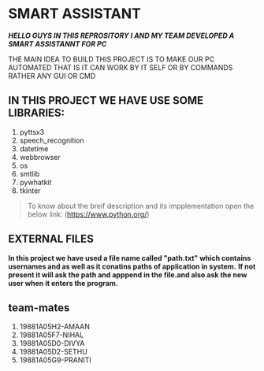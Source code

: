 # SMART ASSISTANT

***HELLO GUYS IN THIS REPROSITORY I AND MY TEAM DEVELOPED A SMART ASSISTANNT FOR PC***

THE MAIN IDEA TO BUILD THIS PROJECT IS TO MAKE OUR PC AUTOMATED THAT IS IT CAN WORK BY IT SELF OR BY COMMANDS RATHER ANY GUI OR CMD

## IN THIS PROJECT WE HAVE USE SOME LIBRARIES:
 1. pyttsx3
 2. speech_recognition
 3. datetime
 4. webbrowser
 5. os
 6. smtlib
 7. pywhatkit
 8. tkinter

> To know about the breif description and its impplementation open the below link:
(https://www.python.org/)

## EXTERNAL FILES
 **In this project we have used a file name called "path.txt" which contains usernames and as well as it conatins paths of application in system.**
**If not present it will ask the path and apppend in the file.and also ask the new user when it enters the program.**

## team-mates
   1. 19881A05H2-AMAAN
   2. 19881A05F7-NIHAL
   3. 19881A05D0-DIVYA
   4. 19881A05D2-SETHU
   5. 19881A05G9-PRANITI
